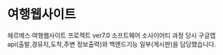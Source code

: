 # 여행웹사이트 
헤르메스 여행웹사이트 프로젝트 ver7.0
소프트웨어 소사이어티 과정 당시 구글맵api(출발,경유지,도착,주변 정보출력)와 백엔드기능 일부(게시판)을 담당했습니다.
